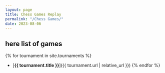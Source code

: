 ```yaml
---
layout: page
title: Chess Games Replay
permalink: "/Chess Games/"
date: 2023-08-06
---
```

## here list of games

{% for tournament in site.tournaments %}
- [**{{ tournament.title }}**]({{ tournament.url | relative_url }})
{% endfor %}
